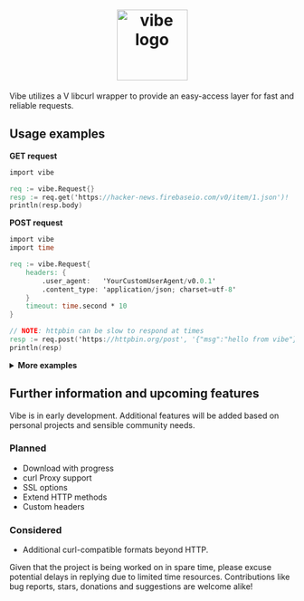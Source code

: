 <h1 align="center"><a href="https://github.com/tobealive/vibe"><img src ="https://github.com/tobealive/ui/assets/34311583/15dcf057-8284-4f5d-8622-0d8d878fa4bb" alt="vibe logo" width="125"></a></h1>

Vibe utilizes a V libcurl wrapper to provide an easy-access layer for fast and reliable requests.

## Usage examples

**GET request**

```v
import vibe

req := vibe.Request{}
resp := req.get('https://hacker-news.firebaseio.com/v0/item/1.json')!
println(resp.body)
```

**POST request**

```v
import vibe
import time

req := vibe.Request{
	headers: {
		.user_agent:   'YourCustomUserAgent/v0.0.1'
		.content_type: 'application/json; charset=utf-8'
	}
	timeout: time.second * 10
}

// NOTE: httpbin can be slow to respond at times
resp := req.post('https://httpbin.org/post', '{"msg":"hello from vibe"}')!
println(resp)
```

<details><summary><b>More examples</b></summary>

<br>

**Slice request**

If optimizing speed is of concern when querying pages with large response bodies, and you know you only need a portion of them, you can perform a `get_slice` request.

```v
// Sends a GET request to the specified `url` and returns a slice of the response content.
// Allocation of the received response as a vstring is postponed until the `start` byte position is reached.
// The content is returned as soon as the slice reaches its `max_size` (offset from `start`)
// - `max_size` can be `none` to return the remainder from the start.
pub fn (req Request) get_slice(url string, start usize, size ?usize) !Response {
	return req.get_slice_(url, start, size)!
}
```

```v
import vibe
import net.html

req := vibe.Request{}
resp := req.get_slice('https://docs.vosca.dev/advanced-concepts/v-and-c.html', 65_000,
	10_000)!
selector := html.parse(resp.body).get_tags_by_class_name('language-vmod')[0]
println(selector.text())
```

<br>

**Persistent Cookie**

Share cookies between requests / sessions with a curl cookie jar file.

<em>The demo below does not provide real authentication data, for a "full" use-case scenario,
change the payload data and requested URLs to actual addresses that require authentication.</em>

```v
import vibe
import os

cookie_jar := './demo_cookie'

req := vibe.Request{
	headers: {
		.content_type: 'application/json; charset=utf-8'
	}
	cookie_jar: cookie_jar
}

// Login and save cookies to curl cookie file.
req.post('https://api.yourdomain.com/v1/login', '{"username":"yourname","password":"password"}')!

// Use the `cookie_file` in subsequent sessions to access endpoints that require the authentication above.
req2 := vibe.Request{
	headers: {
		.content_type: 'application/json; charset=utf-8'
	}
	cookie_file: cookie_jar
}

resp := req2.get('https://api.yourdomain.com/v1/protected_page')!
// ... use resp

// Remove the cookie file or keep it for later usage.
os.rm(cookie_jar)!
```

</details>

## Further information and upcoming features

Vibe is in early development. Additional features will be added based on personal projects and sensible community needs.

### Planned

- Download with progress
- curl Proxy support
- SSL options
- Extend HTTP methods
- Custom headers

### Considered

- Additional curl-compatible formats beyond HTTP.

Given that the project is being worked on in spare time, please excuse potential delays in replying due to limited time resources.
Contributions like bug reports, stars, donations and suggestions are welcome alike!
